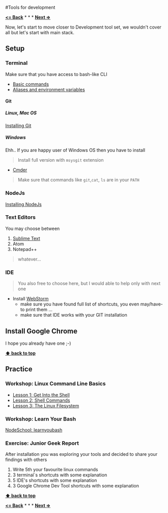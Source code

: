 #Tools for development

**[<= Back](../03-few-simple-principles/few-simple-principles.md)**		*	*	*	**[Next =>](../05-git-and-github/git-and-github.md)**

Now, let's start to move closer to Development tool set, we wouldn't cover all
but let's start with main stack. 

## Setup

### Terminal

Make sure that you have access to bash-like CLI

* [Basic commands](https://github.com/cityarcade/development-environments-for-beginners/blob/master/chapters/04-terminal.md#basic-commands)
* [Aliases and environment variables](https://github.com/cityarcade/development-environments-for-beginners/blob/master/chapters/04-terminal.md#aliases-and-environment-variables)

#### Git

##### Linux, Mac OS

[Installing Git](https://git-scm.com/book/en/v2/Getting-Started-Installing-Git)

##### Windows

Ehh.. If you are happy user of Windows OS then you have to install
 
>Install full version with `msysgit` extension
 
* [Cmder](http://cmder.net/)

> Make sure that commands like `git`,`cat`, `ls` are in your `PATH` 

### NodeJs

[Installing NodeJs](https://nodejs.org/en/download/)
    
### Text Editors

You may choose between

1. [Sublime Text](http://www.sublimetext.com/3)
1. Atom
1. Notepad++

>whatever...

### IDE

>You also free to choose here, but I would able to help only with next one

* Install [WebStorm](https://www.jetbrains.com/webstorm/)
  * make sure you have found full list of shortcuts, you even may/have-to print them ...
  * make sure that IDE works with your GIT installation


## Install Google Chrome

I hope you already have one ;-)


**[⬆ back to top](#tools-for-development)**


## Practice 

### Workshop: Linux Command Line Basics

* [Lesson 1: Get Into the Shell](https://www.udacity.com/course/viewer#!/c-ud595/l-4597278561/m-4696869597)
* [Lesson 2: Shell Commands](https://www.udacity.com/course/viewer#!/c-ud595/l-4585008597/m-4687379501)
* [Lesson 3: The Linux Filesystem](https://www.udacity.com/course/viewer#!/c-ud595/l-4575425132/e-4746144347/m-4746144348)

### Workshop: Learn Your Bash

[NodeSchool: learnyoubash](https://github.com/denysdovhan/learnyoubash)


### Exercise: Junior Geek Report

After installation you was exploring your tools and  decided to share your findings with others

1. Write 5th your favourite linux commands
1. 3 terminal`s shortcuts with some explanation
1. 5 IDE's shortcuts with some explanation
2. 3 Google Chrome Dev Tool shortcuts with some explanation


**[⬆ back to top](#tools-for-development)**

**[<= Back](../03-few-simple-principles/few-simple-principles.md)**		*	*	*	**[Next =>](../05-git-and-github/git-and-github.md)**






